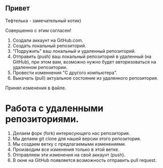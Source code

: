 ## Привет

Тефтелька - замечательный котик)

Совершенно с этим согласен!

1. Создали аккаунт на GitHub.com.
2. Создать локальный репозиторий.
3. "Подружить" ваш локальный и удаленный репозиторий.
4. Отправить (push) ваш локальный репозиторий в удаленный (на GitHub), при этом вам, возможно нужно будет авторизоваться на удаленном репозитории.
5. Провести изменнения "С другого компьютера".
6. Выкачать (pull) актуальное состояние из удаленного репозитория.

Принял изменения в файле.

# Работа с удаленными репозиториями.

1. Делаем форк (fork) интересующего нас репозитория.
2. Мы делаем git clone для нашей версии этого репозитория.
3. Мы создаем ветку с предлагаемыми изменениями.
4. Производим все изменения только в этой ветке.
5. Отправляем эти изменения на свой аккаунт (push).
6. В окне на GitHub появляется возможность отправить pull request.
